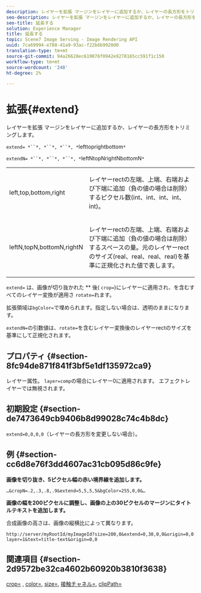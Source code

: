 ```yaml
---
description: レイヤーを拡張 マージンをレイヤーに追加するか、レイヤーの長方形をトリミングします。
seo-description: レイヤーを拡張 マージンをレイヤーに追加するか、レイヤーの長方形をトリミングします。
seo-title: 延長する
solution: Experience Manager
title: 延長する
topic: Scene7 Image Serving - Image Rendering API
uuid: 7ca69994-e788-41a9-93ac-f22b6b9920d0
translation-type: tm+mt
source-git-commit: 94a26628ec619076f0942e9278165cc591f1c150
workflow-type: tm+mt
source-wordcount: '248'
ht-degree: 2%

---
```



# 拡張{#extend}

レイヤーを拡張 マージンをレイヤーに追加するか、レイヤーの長方形をトリミングします。

`extend= *``*, *``*, *``*, *`lefttoprightbottom`*`

`extendN= *``*, *``*, *``*, *`leftNtopNrightNbottomN`*`

<table id="simpletable_1DCCD469712B423C8154630127DC5F54"> 
 <tr class="strow"> 
  <td class="stentry"> <p><span class="codeph"> <span class="varname"> left,top,bottom,right</span></span> </p></td> 
  <td class="stentry"> <p>レイヤーrectの左端、上端、右端および下端に追加（負の値の場合は削除）するピクセル数(int、int、int、int、int)。 </p></td> 
 </tr> 
 <tr class="strow"> 
  <td class="stentry"> <p><span class="codeph"> <span class="varname"> leftN,topN,bottomN,rightN</span></span> </p></td> 
  <td class="stentry"> <p>レイヤーrectの左端、上端、右端および下端に追加（負の値の場合は削除）するスペースの量。元のレイヤーrectのサイズ(real、real、real、real)を基準に正規化された値で表します。 </p></td> 
 </tr> 
</table>

`extend=` は、画像が切り抜かれた ** 後(  `crop=`)にレイヤーに適用され、を含むすべてのレイヤー変換が適用さ `rotate=`れます。

拡張領域は`bgColor=`で埋められます。指定しない場合は、透明のままになります。

`extendN=`の引数値は、`rotate=`を含むレイヤー変換後のレイヤーrectのサイズを基準にして正規化されます。

## プロパティ {#section-8fc94de871f841f3bf5e1df135972ca9}

レイヤー属性。 `layer=comp`の場合にレイヤー0に適用されます。 エフェクトレイヤーでは無視されます。

## 初期設定 {#section-de7473649cb9406b8d99028c74c4b8dc}

`extend=0,0,0,0`（レイヤーの長方形を変更しない場合）。

## 例 {#section-cc6d8e76f3dd4607ac31cb095d86c9fe}

**画像を切り抜き、5ピクセル幅の赤い境界線を追加します。**

`…&cropN=.2,.3,.8,.9&extend=5,5,5,5&bgColor=255,0,0&…`

**画像の幅を200ピクセルに調整し、画像の上の30ピクセルのマージンにタイトルテキストを追加します。**

合成画像の高さは、画像の縦横比によって異なります。

`http://server/myRootId/myImageId?size=200,0&extend=0,30,0,0&origin=0,0 layer=1&text=title-text&origin=0,0`

## 関連項目 {#section-2d9572be32ca4602b60920b3810f3638}

[crop=](../../../../../is-api/http-ref/image-serving-api-ref/c-http-protocol-reference/c-command-reference/r-crop.md#reference-6fd0f6399966446ab4425ce050572eab) ,  [color=](/help/aem-is-ir-api/is-api/http-ref/image-serving-api-ref/c-http-protocol-reference/c-data-types/r-is-http-color.md),  [size=](../../../../../is-api/http-ref/image-serving-api-ref/c-http-protocol-reference/c-data-types/r-size.md#reference-04d383f32c7b4003bed9978cb854747b),  [接触チャネル=](../../../../../is-api/http-ref/image-serving-api-ref/c-http-protocol-reference/c-command-reference/r-origin.md#reference-e11c7ac06e2240cc884c3fec98f05138),  [clipPath=](../../../../../is-api/http-ref/image-serving-api-ref/c-http-protocol-reference/c-command-reference/r-clippath.md#reference-8139b1b52dc54749b51b109521ddf83d)
